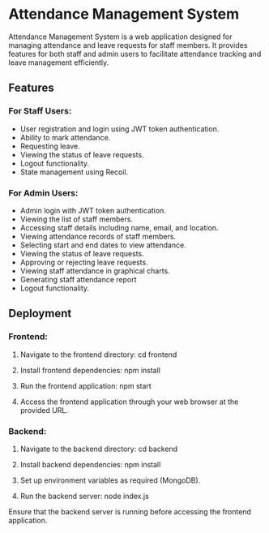 # Attendance Management System

Attendance Management System is a web application designed for managing attendance and leave requests for staff members. It provides features for both staff and admin users to facilitate attendance tracking and leave management efficiently.

## Features

### For Staff Users:
- User registration and login using JWT token authentication.
- Ability to mark attendance.
- Requesting leave.
- Viewing the status of leave requests.
- Logout functionality.
- State management using Recoil.

### For Admin Users:
- Admin login with JWT token authentication.
- Viewing the list of staff members.
- Accessing staff details including name, email, and location.
- Viewing attendance records of staff members.
- Selecting start and end dates to view attendance.
- Viewing the status of leave requests.
- Approving or rejecting leave requests.
- Viewing staff attendance in graphical charts.
- Generating staff attendance report 
- Logout functionality.

## Deployment

### Frontend:

1. Navigate to the frontend directory:
cd frontend

2. Install frontend dependencies:
npm install

3. Run the frontend application:
npm start

4. Access the frontend application through your web browser at the provided URL.

### Backend:

1. Navigate to the backend directory:
cd backend

2. Install backend dependencies:
npm install

3. Set up environment variables as required (MongoDB).

4. Run the backend server:
node index.js

Ensure that the backend server is running before accessing the frontend application.


